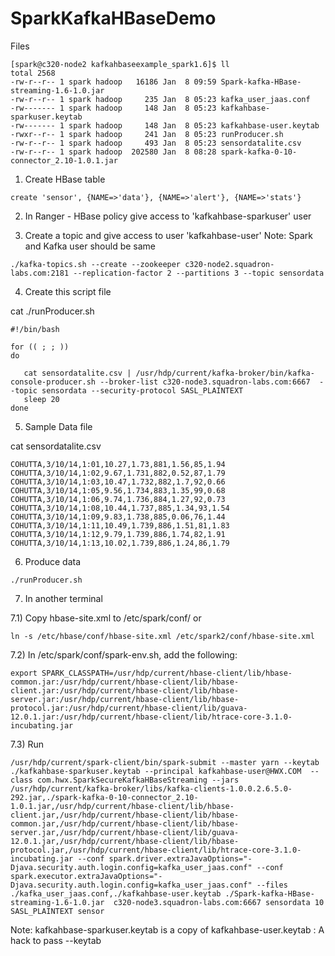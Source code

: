 # SparkKafkaHBaseDemo
Files 
```
[spark@c320-node2 kafkahbaseexample_spark1.6]$ ll
total 2568
-rw-r--r-- 1 spark hadoop   16186 Jan  8 09:59 Spark-kafka-HBase-streaming-1.6-1.0.jar
-rw-r--r-- 1 spark hadoop     235 Jan  8 05:23 kafka_user_jaas.conf
-rw------- 1 spark hadoop     148 Jan  8 05:23 kafkahbase-sparkuser.keytab
-rw------- 1 spark hadoop     148 Jan  8 05:23 kafkahbase-user.keytab
-rwxr--r-- 1 spark hadoop     241 Jan  8 05:23 runProducer.sh
-rw-r--r-- 1 spark hadoop     493 Jan  8 05:23 sensordatalite.csv
-rw-r--r-- 1 spark hadoop  202580 Jan  8 08:28 spark-kafka-0-10-connector_2.10-1.0.1.jar
```

1) Create HBase table
```
create 'sensor', {NAME=>'data'}, {NAME=>'alert'}, {NAME=>'stats'}
```
2) In Ranger - HBase policy give access to 'kafkahbase-sparkuser' user


3) Create a topic and give access to user 'kafkahbase-user'
Note: Spark and Kafka user should be same

```
./kafka-topics.sh --create --zookeeper c320-node2.squadron-labs.com:2181 --replication-factor 2 --partitions 3 --topic sensordata
```
4) Create this script file

cat ./runProducer.sh
```
#!/bin/bash

for (( ; ; ))
do

   cat sensordatalite.csv | /usr/hdp/current/kafka-broker/bin/kafka-console-producer.sh --broker-list c320-node3.squadron-labs.com:6667  --topic sensordata --security-protocol SASL_PLAINTEXT
   sleep 20
done
```


5) Sample Data file

cat sensordatalite.csv
```
COHUTTA,3/10/14,1:01,10.27,1.73,881,1.56,85,1.94
COHUTTA,3/10/14,1:02,9.67,1.731,882,0.52,87,1.79
COHUTTA,3/10/14,1:03,10.47,1.732,882,1.7,92,0.66
COHUTTA,3/10/14,1:05,9.56,1.734,883,1.35,99,0.68
COHUTTA,3/10/14,1:06,9.74,1.736,884,1.27,92,0.73
COHUTTA,3/10/14,1:08,10.44,1.737,885,1.34,93,1.54
COHUTTA,3/10/14,1:09,9.83,1.738,885,0.06,76,1.44
COHUTTA,3/10/14,1:11,10.49,1.739,886,1.51,81,1.83
COHUTTA,3/10/14,1:12,9.79,1.739,886,1.74,82,1.91
COHUTTA,3/10/14,1:13,10.02,1.739,886,1.24,86,1.79
```
6) Produce data
```
./runProducer.sh
```
7) In another terminal

7.1) Copy hbase-site.xml to /etc/spark/conf/  or
```
ln -s /etc/hbase/conf/hbase-site.xml /etc/spark2/conf/hbase-site.xml
```

7.2) In /etc/spark/conf/spark-env.sh, add the following:

```
export SPARK_CLASSPATH=/usr/hdp/current/hbase-client/lib/hbase-common.jar:/usr/hdp/current/hbase-client/lib/hbase-client.jar:/usr/hdp/current/hbase-client/lib/hbase-server.jar:/usr/hdp/current/hbase-client/lib/hbase-protocol.jar:/usr/hdp/current/hbase-client/lib/guava-12.0.1.jar:/usr/hdp/current/hbase-client/lib/htrace-core-3.1.0-incubating.jar
```

7.3) Run

```/usr/hdp/current/spark-client/bin/spark-submit --master yarn --keytab ./kafkahbase-sparkuser.keytab --principal kafkahbase-user@HWX.COM  --class com.hwx.SparkSecureKafkaHBaseStreaming --jars /usr/hdp/current/kafka-broker/libs/kafka-clients-1.0.0.2.6.5.0-292.jar,./spark-kafka-0-10-connector_2.10-1.0.1.jar,/usr/hdp/current/hbase-client/lib/hbase-client.jar,/usr/hdp/current/hbase-client/lib/hbase-common.jar,/usr/hdp/current/hbase-client/lib/hbase-server.jar,/usr/hdp/current/hbase-client/lib/guava-12.0.1.jar,/usr/hdp/current/hbase-client/lib/hbase-protocol.jar,/usr/hdp/current/hbase-client/lib/htrace-core-3.1.0-incubating.jar --conf spark.driver.extraJavaOptions="-Djava.security.auth.login.config=kafka_user_jaas.conf" --conf spark.executor.extraJavaOptions="-Djava.security.auth.login.config=kafka_user_jaas.conf" --files ./kafka_user_jaas.conf,./kafkahbase-user.keytab ./Spark-kafka-HBase-streaming-1.6-1.0.jar  c320-node3.squadron-labs.com:6667 sensordata 10 SASL_PLAINTEXT sensor ```

Note: kafkahbase-sparkuser.keytab is a copy of kafkahbase-user.keytab : A hack to pass  --keytab
